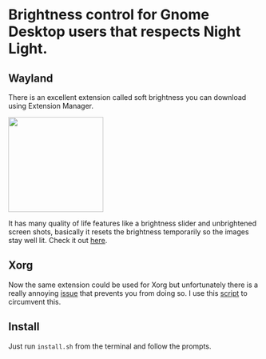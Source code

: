 # Brightness control for Gnome Desktop users that respects Night Light.

## Wayland
There is an excellent extension called soft brightness you can download using Extension Manager.

<a href="https://flathub.org/apps/details/com.mattjakeman.ExtensionManager">
<img src="https://flathub.org/assets/badges/flathub-badge-i-en.png" width="190px" />
</a>

It has many quality of life features like a brightness slider and unbrightened screen shots, basically it resets the brightness temporarily so the images stay well lit. Check it out [here](https://github.com/F-i-f/soft-brightness).

## Xorg
Now the same extension could be used for Xorg but unfortunately there is a really annoying [issue](https://github.com/F-i-f/soft-brightness/issues/31) that prevents you from doing so. I use this [script](https://github.com/zb3/gnome-gamma-tool) to circumvent this.

## Install
Just run `install.sh` from the terminal and follow the prompts.
